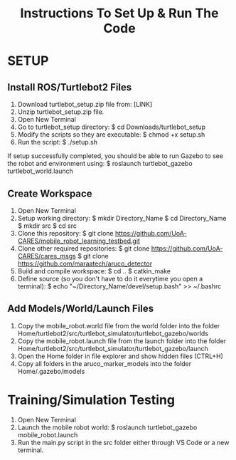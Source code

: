 <h1 align="center">
  <br>
Instructions To Set Up & Run The Code
  <br>
 </h1>

# SETUP
## Install ROS/Turtlebot2 Files
1. Download turtlebot_setup.zip file from: [LINK]
2. Unzip turtlebot_setup.zip file.
3. Open New Terminal
4. Go to turtlebot_setup directory:
		$ cd Downloads/turtlebot_setup	
5. Modify the scripts so they are executable:
		$ chmod +x setup.sh
6. Run the script:
		$ ./setup.sh

If setup successfully completed, you should be able to run Gazebo to see the robot and environment using:
			$ roslaunch turtlebot_gazebo turtlebot_world.launch

## Create Workspace

1. Open New Terminal
2. Setup working directory:
		$ mkdir Directory_Name
		$ cd Directory_Name
    $ mkdir src
    $ cd src
3. Clone this repository:
    $ git clone https://github.com/UoA-CARES/mobile_robot_learning_testbed.git
4. Clone other required repositories:
    $ git clone https://github.com/UoA-CARES/cares_msgs
    $ git clone https://github.com/maraatech/aruco_detector
5. Build and compile workspace:
    $ cd ..
    $ catkin_make
6. Define source (so you don't have to do it everytime you open a terminal):
    $ echo "~/Directory_Name/devel/setup.bash" >> ~/.bashrc


## Add Models/World/Launch Files
1. Copy the mobile_robot.world file from the world folder into the folder Home/turtlebot2/src/turtlebot_simulator/turtlebot_gazebo/worlds
2. Copy the mobile_robot.launch file from the launch folder into the folder Home/turtlebot2/src/turtlebot_simulator/turtlebot_gazebo/launch
3. Open the Home folder in file explorer and show hidden files (CTRL+H)
4. Copy all folders in the aruco_marker_models into the folder Home/.gazebo/models 

# Training/Simulation Testing
1. Open New Terminal
2. Launch the mobile robot world:
    $ roslaunch turtlebot_gazebo mobile_robot.launch
3. Run the main.py script in the src folder either through VS Code or a new terminal.

